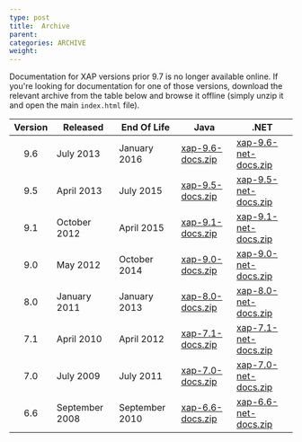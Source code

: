 ```yaml
---
type: post
title:  Archive
parent:
categories: ARCHIVE
weight:
---
```


Documentation for XAP versions prior 9.7 is no longer available online. If you're looking for documentation for one of those versions, download the relevant archive from the table below and browse it offline (simply unzip it and open the main `index.html` file).

|Version | Released | End Of Life | Java | .NET |
|:--------:|----------|-------------|------|-----|
|9.6   | July 2013 | January 2016 | [xap-9.6-docs.zip](https://resources.gigaspaces.com/archive/xap-9.6-docs.zip) | [xap-9.6-net-docs.zip](https://resources.gigaspaces.com/archive/xap-9.6-net-docs.zip)|
|9.5   | April 2013 | July 2015 | [xap-9.5-docs.zip](https://resources.gigaspaces.com/archive/xap-9.5-docs.zip) | [xap-9.5-net-docs.zip](https://resources.gigaspaces.com/archive/xap-9.5-net-docs.zip)|
|9.1   | October 2012 | April 2015 | [xap-9.1-docs.zip](https://resources.gigaspaces.com/archive/xap-9.1-docs.zip) | [xap-9.1-net-docs.zip](https://resources.gigaspaces.com/archive/xap-9.1-net-docs.zip)|
|9.0   | May 2012 | October 2014 | [xap-9.0-docs.zip](https://resources.gigaspaces.com/archive/xap-9.0-docs.zip) | [xap-9.0-net-docs.zip](https://resources.gigaspaces.com/archive/xap-9.0-net-docs.zip)|
|8.0   | January 2011 | January 2013 | [xap-8.0-docs.zip](https://resources.gigaspaces.com/archive/xap-8.0-docs.zip) | [xap-8.0-net-docs.zip](https://resources.gigaspaces.com/archive/xap-8.0-net-docs.zip)|
|7.1   | April 2010 | April 2012 | [xap-7.1-docs.zip](https://resources.gigaspaces.com/archive/xap-7.1-docs.zip) | [xap-7.1-net-docs.zip](https://resources.gigaspaces.com/archive/xap-7.1-net-docs.zip)|
|7.0   | July 2009 | July 2011 | [xap-7.0-docs.zip](https://resources.gigaspaces.com/archive/xap-7.0-docs.zip) | [xap-7.0-net-docs.zip](https://resources.gigaspaces.com/archive/xap-7.0-net-docs.zip)|
|6.6   | September 2008 | September 2010 | [xap-6.6-docs.zip](https://resources.gigaspaces.com/archive/xap-6.6-docs.zip) | [xap-6.6-net-docs.zip](https://resources.gigaspaces.com/archive/xap-6.6-net-docs.zip)|
